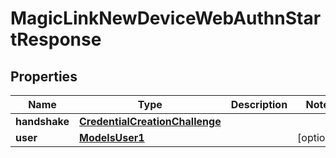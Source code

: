 
# MagicLinkNewDeviceWebAuthnStartResponse

## Properties
Name | Type | Description | Notes
------------ | ------------- | ------------- | -------------
**handshake** | [**CredentialCreationChallenge**](CredentialCreationChallenge.md) |  | 
**user** | [**ModelsUser1**](ModelsUser1.md) |  |  [optional]



